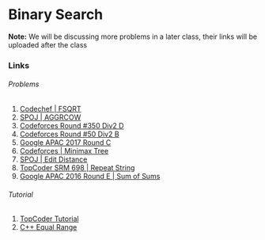 # Binary Search

**Note:** We will be discussing more problems in a later class, their links will be
uploaded after the class

### Links

###### Problems

1. [Codechef | FSQRT](https://www.codechef.com/problems/FSQRT)
2. [SPOJ | AGGRCOW](http://www.spoj.com/problems/AGGRCOW/)
3. [Codeforces Round #350 Div2 D](http://codeforces.com/contest/670/problem/D1)
4. [Codeforces Round #50 Div2 B](http://codeforces.com/contest/670/problem/B)
5. [Google APAC 2017 Round C](https://code.google.com/codejam/contest/6274486/dashboard#s=p1)
6. [Codeforces | Minimax Tree](http://codeforces.com/problemset/gymProblem/100796/C)
7. [SPOJ | Edit Distance](http://www.spoj.com/problems/EDIST/)
8. [TopCoder SRM 698 | Repeat String](https://community.topcoder.com/stat?c=problem_statement&pm=14391)
9. [Google APAC 2016 Round E | Sum of Sums](https://code.google.com/codejam/contest/8264486/dashboard#s=p3)

###### Tutorial

1. [TopCoder Tutorial](https://www.topcoder.com/community/data-science/data-science-tutorials/binary-search/)
2. [C++ Equal Range](http://en.cppreference.com/w/cpp/algorithm/equal_range)
